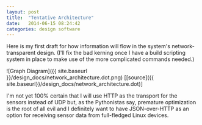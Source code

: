 ```yaml
---
layout: post
title:  "Tentative Architecture"
date:   2014-06-15 08:24:42
categories: design software
---
```


Here is my first draft for how information will flow in the system's network-transparent design.
(I'll fix the bad kerning once I have a build scripting system in place to make
use of the more complicated commands needed.)

![Graph Diagram]({{ site.baseurl }}/design_docs/network_architecture.dot.png)
[[source]({{ site.baseurl}}/design_docs/network_architecture.dot)]

I'm not yet 100% certain that I will use HTTP as the transport for the sensors instead
of UDP but, as the Pythonistas say, premature optimization is the root of all
evil and I definitely want to have JSON-over-HTTP as an option for receiving
sensor data from full-fledged Linux devices.
